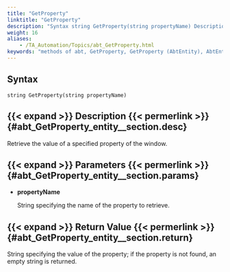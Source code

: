 ```yaml
--- 
title: "GetProperty"
linktitle: "GetProperty"
description: "Syntax string GetProperty(string propertyName) Description Retrieve the value of a specified property of the window. Parameters propertyName String specifying the name of the property to retrieve. ..."
weight: 16
aliases: 
    - /TA_Automation/Topics/abt_GetProperty.html
keywords: "methods of abt, GetProperty, GetProperty (AbtEntity), AbtEntity, getproperty, abtentity getproperty, value of property of window, get value of given window property"
---
```


## Syntax

`string GetProperty(string propertyName)`

## {{< expand >}} Description {{< permerlink >}} {#abt_GetProperty_entity__section.desc} 

Retrieve the value of a specified property of the window.

## {{< expand >}} Parameters {{< permerlink >}} {#abt_GetProperty_entity__section.params} 

-   **propertyName**

    String specifying the name of the property to retrieve.


## {{< expand >}} Return Value {{< permerlink >}} {#abt_GetProperty_entity__section.return} 

String specifying the value of the property; if the property is not found, an empty string is returned.




